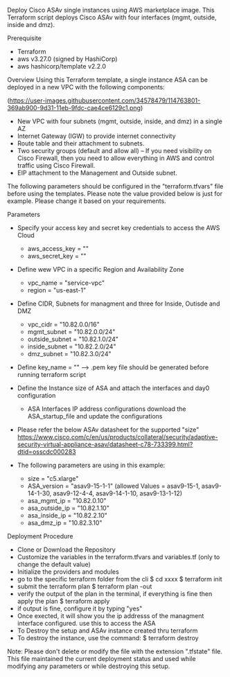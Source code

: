 Deploy Cisco ASAv single instances using AWS marketplace image. This Terraform script deploys Cisco ASAv with four interfaces (mgmt, outside, inside and dmz). 

Prerequisite
- Terraform
- aws v3.27.0 (signed by HashiCorp)
- aws hashicorp/template v2.2.0

Overview
Using this Terraform template, a single instance ASA can be deployed in a new VPC with the following components:

(https://user-images.githubusercontent.com/34578479/114763801-369ab900-9d31-11eb-9fdc-cae4ce6129c1.png)

- New VPC with four subnets (mgmt, outside, inside, and dmz) in a single AZ
- Internet Gateway (IGW) to provide internet connectivity
- Route table and their attachment to subnets. 
- Two security groups (default and allow all) – If you need visibility on Cisco Firewall, then you need to allow everything in AWS and control traffic using Cisco Firewall. 
- EIP attachment to the Management and Outside subnet.

The following parameters should be configured in the "terraform.tfvars" file before using the templates. Please note the value provided below is just for example. Please change it based on your requirements.

Parameters

- Specify your access key and secret key credentials to access the AWS Cloud
  - aws_access_key = ""
  - aws_secret_key = ""

- Define wew VPC in a specific Region and Availability Zone
  - vpc_name = "service-vpc"
  - region = "us-east-1"

- Define CIDR, Subnets for managment and three for Inside, Outisde and DMZ
  - vpc_cidr = "10.82.0.0/16"
  -	mgmt_subnet = "10.82.0.0/24"
  -	outside_subnet = "10.82.1.0/24"
  - inside_subnet = "10.82.2.0/24"
  - dmz_subnet = "10.82.3.0/24"

- Define key_name = "" --> .pem key file should be generated before running terraform script

- Define the Instance size of ASA and attach the interfaces and day0 configuration
  - ASA Interfaces IP address configurations download the ASA_startup_file and update the configurations

- Please refer the below ASAv datasheet for the supported "size" https://www.cisco.com/c/en/us/products/collateral/security/adaptive-security-virtual-appliance-asav/datasheet-c78-733399.html?dtid=osscdc000283

- The following parameters are using in this example:
  - size = "c5.xlarge"
  - ASA_version = "asav9-15-1-1" (allowed Values = asav9-15-1, asav9-14-1-30, asav9-12-4-4, asav9-14-1-10, asav9-13-1-12)
  - asa_mgmt_ip = "10.82.0.10"
  - asa_outside_ip = "10.82.1.10"
  - asa_inside_ip = "10.82.2.10"
  - asa_dmz_ip = "10.82.3.10"

Deployment Procedure

- Clone or Download the Repository
- Customize the variables in the terraform.tfvars and variables.tf (only to change the default value)
- Initialize the providers and modules
- go to the specific terraform folder from the cli $ cd xxxx $ terraform init
- submit the terraform plan $ terraform plan -out
- verify the output of the plan in the terminal, if everything is fine then apply the plan $ terraform apply
- if output is fine, configure it by typing "yes"
- Once exected, it will show you the ip addresss of the managment interface configured. use this to access the ASA
- To Destroy the setup and ASAv instance created thru terraform
- To destroy the instance, use the command: $ terraform destroy

Note: Please don't delete or modify the file with the extension ".tfstate" file. This file maintained the current deployment status and used while modifying any parameters or while destroying this setup.
